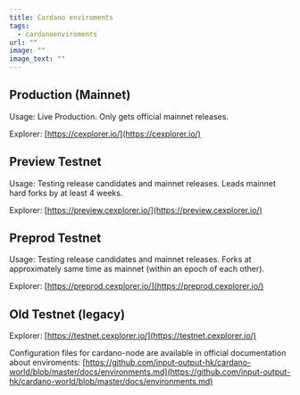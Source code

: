 ```yaml
---
title: Cardano enviroments
tags:
  - cardanoenviroments
url: ""
image: ""
image_text: ""
---
```


## Production (Mainnet)

Usage: Live Production. Only gets official mainnet releases.

Explorer: [https://cexplorer.io/](https://cexplorer.io/)

## Preview Testnet

Usage: Testing release candidates and mainnet releases. Leads mainnet hard forks by at least 4 weeks.

Explorer: [https://preview.cexplorer.io/](https://preview.cexplorer.io/)

## Preprod Testnet

Usage: Testing release candidates and mainnet releases. Forks at approximately same time as mainnet (within an epoch of each other).

Explorer: [https://preprod.cexplorer.io/](https://preprod.cexplorer.io/)

## Old Testnet (legacy)

Explorer: [https://testnet.cexplorer.io/](https://testnet.cexplorer.io/)

Configuration files for cardano-node are available in official documentation about enviroments: [https://github.com/input-output-hk/cardano-world/blob/master/docs/environments.md](https://github.com/input-output-hk/cardano-world/blob/master/docs/environments.md)
